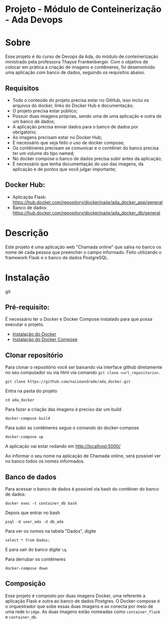 # Projeto - Módulo de Conteinerização - Ada Devops

# Sobre
Esse projeto é do curso de Devops da Ada, do módulo de conteinerização ministrado pela professora Thayse Frankenberger. Com o objetivo de colocar em prática a criação de imagens e contêineres, foi desenvolvido uma aplicação com banco de dados, seguindo os requisitos abaixo.


## Requisitos
- Todo o conteúdo do projeto precisa estar no GitHub, isso inclui os arquivos do docker, links do Docker Hub e documentação;
- O projeto precisa estar público;
- Possuir duas imagens próprias, sendo uma de uma aplicação e outra de um banco de dados;
- A aplicação precisa enviar dados para o banco de dados por obrigatório;
- As imagens precisam estar no Docker Hub;
- É necessário que seja feito o uso de docker compose;
- Os contêineres precisam se comunicar e o contêiner do banco precisa ter um volume do tipo named;
- No docker compose o banco de dados precisa subir antes da aplicação;
- É necessário que tenha documentação do uso das imagens, da aplicação e de pontos que você julgar importante;


## Docker Hub:
- Aplicação Flask: https://hub.docker.com/repository/docker/naiie/ada_docker_app/general
- Banco de dados: https://hub.docker.com/repository/docker/naiie/ada_docker_db/general

# Descrição
Este projeto é uma aplicação web "Chamada online" que salva no banco os nome de cada pessoa que preencher o campo informado. Feito utilizando o framework Flask e o banco de dados PostgreSQL.

# Instalação
git 
## Pré-requisito:
É necessário ter o Docker e Docker Compose instalado para que possa executar o projeto.
- [Instalação do Docker](https://docs.docker.com/engine/install/)
- [Instalação do Docker Compose](https://docs.docker.com/compose/install/)

## Clonar repositório

Para clonar o repositório você ser baixando via interface github diretamente no seu computador ou via html via comando `git clone <url_repositorio>`.

```
git clone https://github.com/naiieandrade/ada_docker.git
```

Entra na pasta do projeto
```
cd ada_docker
```
Para fazer a criação das imagens é preciso dar um build 
```
docker-compose build
```
Para subir as contêineres segue o comando do docker-compose
```
docker-compose up
```

A aplicação vai estar rodando em [http://localhost:5000/](http://localhost:5000/)

Ao informar o seu nome na aplicação de Chamada online, será possível ver no banco todos os nomes informados.

## Banco de dados

Para acessar o banco de dados é possível via bash do contêiner do banco de dados:
```
docker exec -t container_db bash
```

Depois que entrar no bash
```
psql -U user_ada -d db_ada
```

Para ver os nomes na tabela "Dados", digite
```
select * from Dados;
```

E para sair do banco digite `\q`.


Para derrubar os contêineres
```
docker-compose down
```


## Composição 
Esse projeto é composto por duas imagens Docker, uma referente a aplicação Flask e outra ao banco de dados Postgres. O Docker-compose é o orquestrador que sobe essas duas imagens e as conecta por meio de uma rede `bridge`. As duas imagens estão nomeadas como `container_flask` e `container_db`.